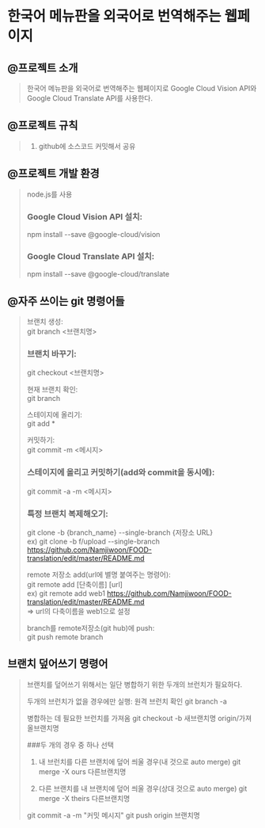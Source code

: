 # 한국어 메뉴판을 외국어로 번역해주는 웹페이지
## @프로젝트 소개
> 한국어 메뉴판을 외국어로 번역해주는 웹페이지로 Google Cloud Vision API와 Google Cloud Translate API를 사용한다.      
   

## @프로젝트 규칙
> 1. github에 소스코드 커밋해서 공유       
   

## @프로젝트 개발 환경
> node.js를 사용
> ### Google Cloud Vision API 설치:
> npm install --save @google-cloud/vision
> ### Google Cloud Translate API 설치:
> npm install --save @google-cloud/translate
      

## @자주 쓰이는 git 명령어들
> 브랜치 생성:   
> git branch <브랜치명>   
>
> ### 브랜치 바꾸기:   
> git checkout <브랜치명>   
>
> 현재 브랜치 확인:   
> git branch   
>
> 스테이지에 올리기:   
> git add *   
>
> 커밋하기:      
> git commit -m <메시지>   
>
> ### 스테이지에 올리고 커밋하기(add와 commit을 동시에):   
> git commit -a -m <메시지>   
>
> ### 특정 브랜치 복제해오기:   
> git clone -b {branch_name} --single-branch {저장소 URL}       
> ex) git clone -b f/upload --single-branch https://github.com/Namjiwoon/FOOD-translation/edit/master/README.md   
>
> remote 저장소 add(url에 별명 붙여주는 명령어):   
> git remote add [단축이름] [url]       
> ex) git remote add web1 https://github.com/Namjiwoon/FOOD-translation/edit/master/README.md   
> => url의 다축이름을 web1으로 설정      
> 
> branch를 remote저장소(git hub)에 push:   
> git push remote branch      

## 브랜치 덮어쓰기 명령어
> 브랜치를 덮어쓰기 위해서는 일단 병합하기 위한 두개의 브런치가 필요하다.
>    
>    
> 두개의 브런치가 없을 경우에만 실행:
> 원격 브런치 확인
> git branch -a
>   
> 병합하는 데 필요한 브런치를 가져옴
> git checkout -b 새브랜치명 origin/가져올브랜치명
> 
> ###두 개의 경우 중 하나 선택
> 1. 내 브런치를 다른 브랜치에 덮어 씌울 경우(내 것으로 auto merge)
> git merge -X ours 다른브랜치명
>
> 2. 다른 브랜치를 내 브랜치에 덮어 씌울 경우(상대 것으로 auto merge)
> git merge -X theirs 다른브랜치명
>
> git commit -a -m "커밋 메시지"
> git push origin 브랜치명

